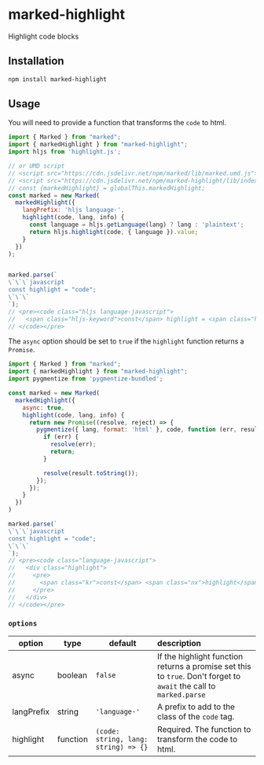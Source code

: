 # marked-highlight

Highlight code blocks

## Installation

```sh
npm install marked-highlight
```

## Usage

You will need to provide a function that transforms the `code` to html.

```js
import { Marked } from "marked";
import { markedHighlight } from "marked-highlight";
import hljs from 'highlight.js';

// or UMD script
// <script src="https://cdn.jsdelivr.net/npm/marked/lib/marked.umd.js"></script>
// <script src="https://cdn.jsdelivr.net/npm/marked-highlight/lib/index.umd.js"></script>
// const {markedHighlight} = globalThis.markedHighlight;
const marked = new Marked(
  markedHighlight({
    langPrefix: 'hljs language-',
    highlight(code, lang, info) {
      const language = hljs.getLanguage(lang) ? lang : 'plaintext';
      return hljs.highlight(code, { language }).value;
    }
  })
);


marked.parse(`
\`\`\`javascript
const highlight = "code";
\`\`\`
`);
// <pre><code class="hljs language-javascript">
//   <span class="hljs-keyword">const</span> highlight = <span class="hljs-string">&quot;code&quot;</span>;
// </code></pre>
```

The `async` option should be set to `true` if the `highlight` function returns a `Promise`.

```js
import { Marked } from "marked";
import { markedHighlight } from "marked-highlight";
import pygmentize from 'pygmentize-bundled';

const marked = new Marked(
  markedHighlight({
    async: true,
    highlight(code, lang, info) {
      return new Promise((resolve, reject) => {
        pygmentize({ lang, format: 'html' }, code, function (err, result) {
          if (err) {
            resolve(err);
            return;
          }

          resolve(result.toString());
        });
      });
    }
  })
)

marked.parse(`
\`\`\`javascript
const highlight = "code";
\`\`\`
`);
// <pre><code class="language-javascript">
//   <div class="highlight">
//     <pre>
//       <span class="kr">const</span> <span class="nx">highlight</span> <span class="o">=</span> <span class="s2">&quot;code&quot;</span><span class="p">;</span>
//     </pre>
//   </div>
// </code></pre>
```

### `options`

| option |  type  | default | description |
|--------|--------|---------|:------------|
| async  | boolean | `false` | If the highlight function returns a promise set this to `true`. Don't forget to `await` the call to `marked.parse` |
| langPrefix | string | `'language-'` | A prefix to add to the class of the `code` tag. |
| highlight | function | `(code: string, lang: string) => {}` | Required. The function to transform the code to html. |
